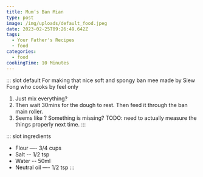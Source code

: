 ```yaml
---
title: Mum’s Ban Mian
type: post
image: /img/uploads/default_food.jpeg
date: 2023-02-25T09:26:49.642Z
tags:
  - Your Father's Recipes
  - food
categories:
  - food
cookingTime: 10 Minutes
---
```

::: slot default
For making that nice soft and spongy ban mee made by Siew Fong who cooks by feel only

<!-- more -->

1. Just mix everything?
2. Then wait 30mins for the dough to rest. Then feed it through the ban main roller.
3. Seems like ? Something is missing? TODO: need to actually measure the things properly next time.
:::

::: slot ingredients
* Flour —- 3/4 cups
* Salt -- 1/2 tsp
* Water -- 50ml
* Neutral oil —- 1/2 tsp
:::